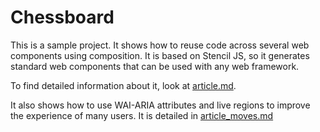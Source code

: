 # Chessboard

This is a sample project. It shows how to reuse code across several web components using composition. It is based on Stencil JS, so it generates standard web components that can be used with any web framework.

To find detailed information about it, look at [article.md](./article.md).

It also shows how to use WAI-ARIA attributes and live regions to improve the experience of many users. It is detailed in [article_moves.md](./article_moves.md)
